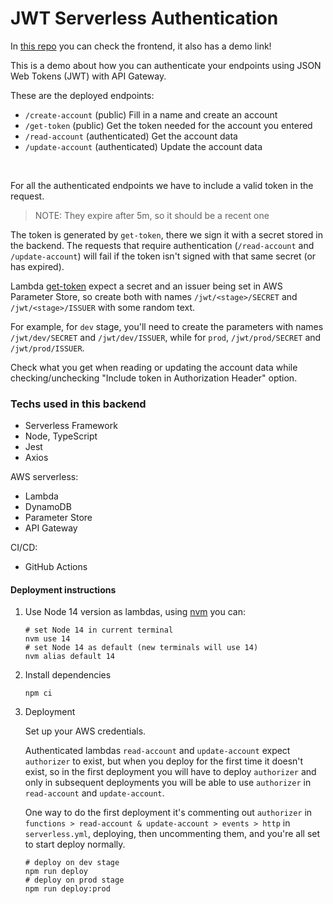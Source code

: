 # JWT Serverless Authentication

In [this repo](https://github.com/s4nt14go/jwt-front) you can check the frontend, it also has a demo link!

This is a demo about how you can authenticate your endpoints using JSON Web Tokens (JWT) with API Gateway.

These are the deployed endpoints:
- `/create-account` (public) Fill in a name and create an account
- `/get-token` (public) Get the token needed for the account you entered
- `/read-account` (authenticated) Get the account data
- `/update-account` (authenticated) Update the account data 

<br />

For all the authenticated endpoints we have to include a valid token in the request.
>NOTE: They expire after 5m, so it should be a recent one

The token is generated by `get-token`, there we sign it with a secret stored in the backend. The requests that require authentication (`/read-account` and `/update-account`) will fail if the token isn't signed with that same secret (or has expired).

Lambda [get-token](functions/get-token.ts) expect a secret and an issuer being set in  AWS Parameter Store, so create both with names `/jwt/<stage>/SECRET` and `/jwt/<stage>/ISSUER` with some random text.

For example, for `dev` stage, you'll need to create the parameters with names `/jwt/dev/SECRET` and `/jwt/dev/ISSUER`, while for `prod`, `/jwt/prod/SECRET` and `/jwt/prod/ISSUER`.

Check what you get when reading or updating the account data while checking/unchecking "Include token in Authorization Header" option.

### Techs used in this backend
* Serverless Framework
* Node, TypeScript
* Jest
* Axios

AWS serverless:
* Lambda
* DynamoDB
* Parameter Store
* API Gateway

CI/CD:
* GitHub Actions

#### Deployment instructions

1. Use Node 14 version as lambdas, using [nvm](https://github.com/nvm-sh/nvm) you can:

    ```
    # set Node 14 in current terminal
    nvm use 14
    # set Node 14 as default (new terminals will use 14)
    nvm alias default 14
    ```

1. Install dependencies

    ```shell script
    npm ci
    ```
   
1. Deployment 

    Set up your AWS credentials.

    Authenticated lambdas `read-account` and `update-account` expect `authorizer` to exist, but when you deploy for the first time it doesn't exist, so in the first deployment you will have to deploy `authorizer` and only in subsequent deployments you will be able to use `authorizer` in `read-account` and `update-account`.

    One way to do the first deployment it's commenting out `authorizer` in `functions > read-account & update-account > events > http` in `serverless.yml`, deploying, then uncommenting them, and you're all set to start deploy normally.

    ```shell script
    # deploy on dev stage
    npm run deploy
    # deploy on prod stage
    npm run deploy:prod
    ```
